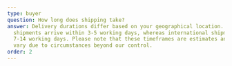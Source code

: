 ```yaml
---
type: buyer
question: How long does shipping take?
answer: Delivery durations differ based on your geographical location. Domestic
  shipments arrive within 3-5 working days, whereas international shipments take
  7-14 working days. Please note that these timeframes are estimates and may
  vary due to circumstances beyond our control.
order: 2
---
```

